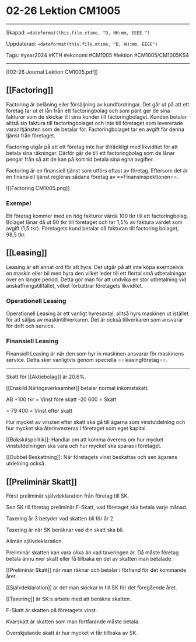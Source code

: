 # 02-26 Lektion CM1005

---

Skapad: `=dateformat(this.file.ctime, "D, HH:mm, EEEE ")`

Uppdaterad: `=dateformat(this.file.mtime, "D, HH:mm, EEEE")`

Tags: #year2024 #KTH #ekonomi #CM1005 #lektion #CM1005/CM1005KS4

---

[[02-26 Journal Lektion CM1005.pdf]]

## [[Factoring]]

Factoring är belåning eller försäljning av kundfordringar. Det går ut på att ett företag tar ut et lån från ett factoringbolag och som pant ger de sina fakturor som de skickar till sina kunder till factoringbolaget. Kunden betalar alltså sin faktura till factoringbolaget och inte till företaget som levererade varan/tjänsten som de betalar för. Factoringbolaget tar en avgift för denna tjänst från företaget.

Factoring utgår på att ett företag inte har tillräckligt med likviditet för att betala sina räkningar. Därför går de till ett factoringbolag som de lånar pengar från så att de kan på kort tid betala sina egna avgifter.

Factoring är en finansiell tjänst som utförs oftast av företag. Eftersom det är en finansiell tjänst regleras sådana företag av ==Finansinspektionen==.

![[Factoring CM1005.png]]

### Exempel

Ett företag kommer med en hög fakturor värda 100 tkr till ett factoringbolag. Bolaget lånar då ut 80 tkr till företaget och tar 1,5% av faktura värdet som avgift (1,5 tkr). Företagets kund betalar då fakturan till factoring bolaget, 98,5 tkr.

## [[Leasing]]

Leasing är ett annat ord för att hyra. Det utgår på att inte köpa exempelvis en maskin eller bil men hyra den vilket leder till ett flertal små utbetalningar över en längre period. Detta gör man för att undvika en stor utbetalning vid anskaffningstillfället, vilket förbättrar företagets likviditet.

### Operationell Leasing

Operationell Leasing är ett vanligt hyresavtal, alltså hyrs maskinen ut istället för att säljas av maskintillverkaren. Det är också tillverkaren som ansvarar för drift och service.

### Finansiell Leasing

Finansiell Leasing är när den som hyr in maskinen ansvarar för maskinens service. Detta sker vanligtvis genom speciella ==leasingföretag==.

---

Skatt för [[Aktiebolag]] är 20.6%.

[[Enskild Näringsverksamhet]] betalar normal inkomstskatt.

AB
+100 tkr = Vinst före skatt
-20 600 = Skatt

= 79 400 = Vinst efter skatt

Hur mycket av vinsten efter skatt ska gå till ägarna som vinstutdelning och hur mycket ska återinvesteras i företaget som eget kapital.

[[Bokslutspolitik]]: Handlar om att komma överens om hur mycket vinstutdelningen ska vara och hur mycket ska sparas i företaget.

[[Dubbel Beskattning]]: När företagets vinst beskattas och sen ägarens utdelning också.

## [[Preliminär Skatt]]

Först preliminär självdeklaration från företag till SK.

Sen SK till företag preliminär F-Skatt, vad företaget ska betala varje månad.

Taxering år 3 betyder vad skatten bli för år 2.

Taxering är när SK beräknar vad din skatt ska bli.

Allmän självdeklaration.

Preliminär skatten kan vara olika än vad taxeringen är. Då måste företag betala ännu mer skatt eller få tillbaka en del av skatten man betalade.

[[Preliminär Skatt]] när man räknar och betalar i förhand för det kommande året.

[[Självdeklaration]] är det man skickar in till SK för det föregående året.

[[Taxering]] är SK:s arbete med att beräkna skatten.

F-Skatt är skatten på företagets vinst.

Kvarskatt är skatten som man fortfarande måste betala.

Överskjutande skatt är hur mycket vi får tillbaka av SK.
